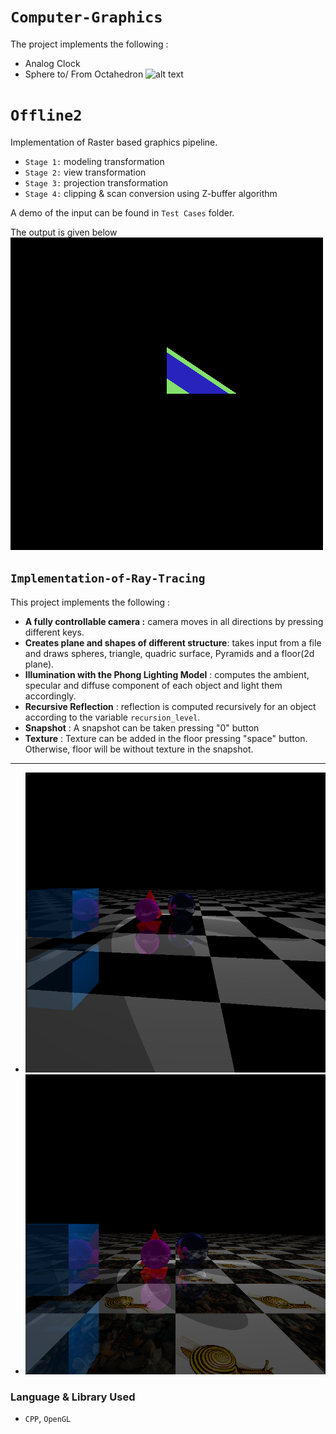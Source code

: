 # **`Computer-Graphics`**

The project implements the following :
- Analog Clock
- Sphere to/ From Octahedron 
![alt text](https://www.youtube.com/watch?v=nc07fEKwIBI)

# `Offline2`
Implementation of Raster based graphics pipeline.
- `Stage 1:` modeling transformation
- `Stage 2:` view transformation
- `Stage 3:` projection transformation
- `Stage 4:` clipping & scan conversion using Z-buffer algorithm

A demo of the input can be found in `Test Cases` folder.

The output is given below <br/>
![alt text](https://github.com/ayeshathoi/Graphics-410/blob/main/Rasterization/Test%20Cases%20(Updated%202%20Aug)/5/out.bmp)



## **`Implementation-of-Ray-Tracing`**

This project implements the following :
- **A fully controllable camera :** camera moves in all directions by pressing different keys.
- **Creates plane and shapes of different structure**: takes input from a file and draws spheres, triangle, quadric surface, Pyramids and a floor(2d plane).
- **Illumination with the Phong Lighting Model** : computes the ambient, specular and diffuse component of each object and light them accordingly.
- **Recursive Reflection** : reflection is computed recursively for an object according to the variable `recursion_level`.
- **Snapshot** : A snapshot can be taken pressing "0" button
- **Texture** : Texture can be added in the floor pressing "space" button. Otherwise, floor will be without texture in the snapshot.

---
- ![without texture](https://github.com/ayeshathoi/Graphics-410/blob/main/Ray%20Tracing%20Offline/without_tex.bmp)
- ![with texture](https://github.com/ayeshathoi/Graphics-410/blob/main/Ray%20Tracing%20Offline/withtex.bmp)
### Language & Library Used
- `CPP`, `OpenGL`
  

